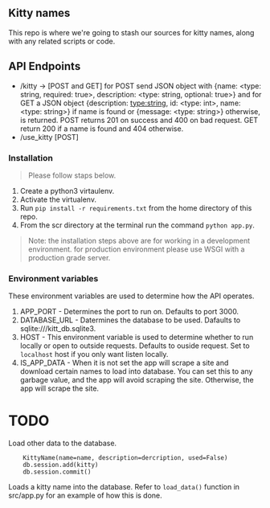 ## Kitty names
This repo is where we're going to stash our sources for kitty names, along with any related scripts or code.
## API Endpoints
* /kitty -> [POST and GET] for POST send JSON object with {name: <type: string, required: true>, description: <type: string, optional: true>} and for GET a JSON object {description: <type:string>, id: <type: int>, name: <type: string>} if name is found or {message: <type: string>} otherwise, is returned. POST returns 201 on success and 400 on bad request. GET return 200 if a name is found and 404 otherwise.
* /use_kitty [POST]

### Installation
> Please follow staps below.
1. Create a python3 virtaulenv.
2. Activate the virtualenv.
3. Run `pip install -r requirements.txt` from the home directory of this repo.
4. From the scr directory at the terminal run the command `python app.py`.

> Note: the installation steps above are for working in a development environment.
> for production environment please use WSGI with a production grade server.

### Environment variables
 These environment variables are used to determine how the API operates.

1. APP_PORT - Determines the port to run on. Defaults to port 3000.
2. DATABASE_URL - Datermines the database to be used. Dafaults to sqlite:///kitt_db.sqlite3.
3. HOST - This environment variable is used to determine whether to run locally or open to outside requests. Defaults to ouside request.
Set to `localhost` host if you only want listen locally.
4. IS_APP_DATA - When it is not set the app will scrape a site and download certain names to load into database.
You can set this to any garbage value, and the app will avoid scraping the site. Otherwise, the app will scrape the site.

# TODO
Load other data to the database.
```
    KittyName(name=name, description=dercription, used=False)
    db.session.add(kitty)
    db.session.commit()
```
Loads a kitty name into the database.
Refer to `load_data()` function in src/app.py for an example of how this is done.

